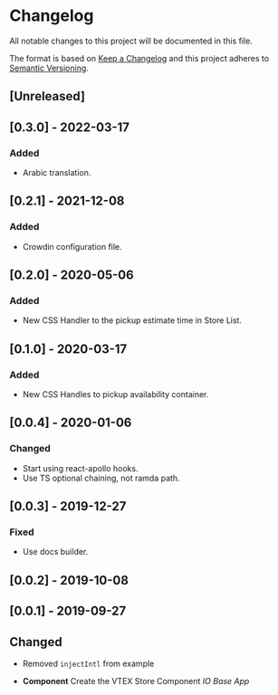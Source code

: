 # Changelog

All notable changes to this project will be documented in this file.

The format is based on [Keep a Changelog](http://keepachangelog.com/en/1.0.0/)
and this project adheres to [Semantic Versioning](http://semver.org/spec/v2.0.0.html).

## [Unreleased]

## [0.3.0] - 2022-03-17

### Added
- Arabic translation.

## [0.2.1] - 2021-12-08

### Added
- Crowdin configuration file.

## [0.2.0] - 2020-05-06

### Added
- New CSS Handler to the pickup estimate time in Store List.

## [0.1.0] - 2020-03-17

### Added
- New CSS Handles to pickup availability container.

## [0.0.4] - 2020-01-06
### Changed
- Start using react-apollo hooks.
- Use TS optional chaining, not ramda path.

## [0.0.3] - 2019-12-27
### Fixed
- Use docs builder.

## [0.0.2] - 2019-10-08

## [0.0.1] - 2019-09-27

## Changed
- Removed `injectIntl` from example

- **Component** Create the VTEX Store Component _IO Base App_
